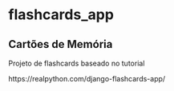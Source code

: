 # flashcards_app
 <h2>Cartões de Memória</h2>
<p>Projeto de flashcards baseado no tutorial</p>
<p>https://realpython.com/django-flashcards-app/</p>

 